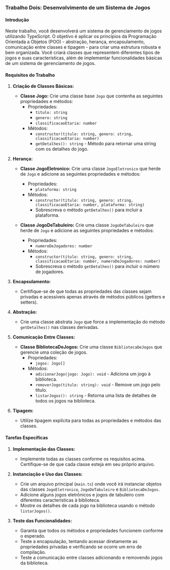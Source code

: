 ### Trabalho Dois: Desenvolvimento de um Sistema de Jogos

#### Introdução
Neste trabalho, você desenvolverá um sistema de gerenciamento de jogos utilizando TypeScript. O objetivo é aplicar os princípios da Programação Orientada a Objetos (POO) - abstração, herança, encapsulamento, comunicação entre classes e tipagem - para criar uma estrutura robusta e bem organizada. Você criará classes que representem diferentes tipos de jogos e suas características, além de implementar funcionalidades básicas de um sistema de gerenciamento de jogos.

#### Requisitos do Trabalho

1. **Criação de Classes Básicas:**
   - **Classe Jogo:** Crie uma classe base `Jogo` que contenha as seguintes propriedades e métodos:
     - Propriedades:
       - `titulo: string`
       - `genero: string`
       - `classificacaoEtaria: number`
     - Métodos:
       - `constructor(titulo: string, genero: string, classificacaoEtaria: number)`
       - `getDetalhes(): string` - Método para retornar uma string com os detalhes do jogo.

2. **Herança:**
   - **Classe JogoEletronico:** Crie uma classe `JogoEletronico` que herde de `Jogo` e adicione as seguintes propriedades e métodos:
     - Propriedades:
       - `plataforma: string`
     - Métodos:
       - `constructor(titulo: string, genero: string, classificacaoEtaria: number, plataforma: string)`
       - Sobrescreva o método `getDetalhes()` para incluir a plataforma.

   - **Classe JogoDeTabuleiro:** Crie uma classe `JogoDeTabuleiro` que herde de `Jogo` e adicione as seguintes propriedades e métodos:
     - Propriedades:
       - `numeroDeJogadores: number`
     - Métodos:
       - `constructor(titulo: string, genero: string, classificacaoEtaria: number, numeroDeJogadores: number)`
       - Sobrescreva o método `getDetalhes()` para incluir o número de jogadores.

3. **Encapsulamento:**
   - Certifique-se de que todas as propriedades das classes sejam privadas e acessíveis apenas através de métodos públicos (getters e setters).

4. **Abstração:**
   - Crie uma classe abstrata `Jogo` que force a implementação do método `getDetalhes()` nas classes derivadas.

5. **Comunicação Entre Classes:**
   - **Classe BibliotecaDeJogos:** Crie uma classe `BibliotecaDeJogos` que gerencie uma coleção de jogos.
     - Propriedades:
       - `jogos: Jogo[]`
     - Métodos:
       - `adicionarJogo(jogo: Jogo): void` - Adiciona um jogo à biblioteca.
       - `removerJogo(titulo: string): void` - Remove um jogo pelo título.
       - `listarJogos(): string` - Retorna uma lista de detalhes de todos os jogos na biblioteca.

6. **Tipagem:**
   - Utilize tipagem explícita para todas as propriedades e métodos das classes.

#### Tarefas Específicas

1. **Implementação das Classes:**
   - Implemente todas as classes conforme os requisitos acima. Certifique-se de que cada classe esteja em seu próprio arquivo.

2. **Instanciação e Uso das Classes:**
   - Crie um arquivo principal (`main.ts`) onde você irá instanciar objetos das classes `JogoEletronico`, `JogoDeTabuleiro` e `BibliotecaDeJogos`.
   - Adicione alguns jogos eletrônicos e jogos de tabuleiro com diferentes características à biblioteca.
   - Mostre os detalhes de cada jogo na biblioteca usando o método `listarJogos()`.

3. **Teste das Funcionalidades:**
   - Garanta que todos os métodos e propriedades funcionem conforme o esperado.
   - Teste a encapsulação, tentando acessar diretamente as propriedades privadas e verificando se ocorre um erro de compilação.
   - Teste a comunicação entre classes adicionando e removendo jogos da biblioteca.
